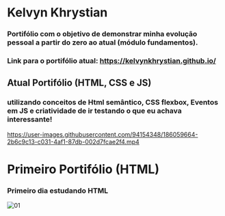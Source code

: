# Kelvyn Khrystian 
### Portifólio com o objetivo de demonstrar minha evolução pessoal a partir do zero ao atual (módulo fundamentos).
### Link para o portifólio atual: https://kelvynkhrystian.github.io/

## **Atual Portifólio (HTML, CSS e JS)**
### utilizando conceitos de Html semântico, CSS flexbox, Eventos em JS e criatividade de ir testando o que eu achava interessante!
https://user-images.githubusercontent.com/94154348/186059664-2b6c9c13-c031-4af1-87db-002d7fcae2f4.mp4

# **Primeiro Portifólio (HTML)**
### Primeiro dia estudando HTML
![01](https://user-images.githubusercontent.com/94154348/185300632-dd9fe33f-1868-4637-a694-88dc0af1040b.png)
